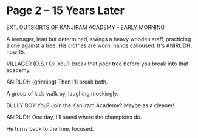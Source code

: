 # Page 2 – 15 Years Later

EXT. OUTSKIRTS OF KANJIRAM ACADEMY – EARLY MORNING

A teenager, lean but determined, swings a heavy wooden staff, practicing alone against a tree. His clothes are worn, hands calloused. It's ANIRUDH, now 15.

VILLAGER (O.S.)
Oi! You’ll break that poor tree before you break into that academy.

ANIRUDH
(grinning)
Then I’ll break both.

A group of kids walk by, laughing mockingly.

BULLY BOY
You? Join the Kanjiram Academy? Maybe as a cleaner!

ANIRUDH
One day, I’ll stand where the champions do.

He turns back to the tree, focused.